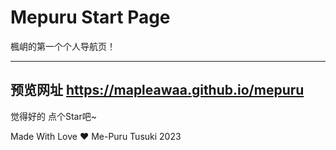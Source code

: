 # Mepuru Start Page

楓岄的第一个个人导航页！

-----------------------------------------------------------------------------------------------

## 预览网址 https://mapleawaa.github.io/mepuru

觉得好的 点个Star吧~

Made With Love ❤ Me-Puru Tusuki 2023



